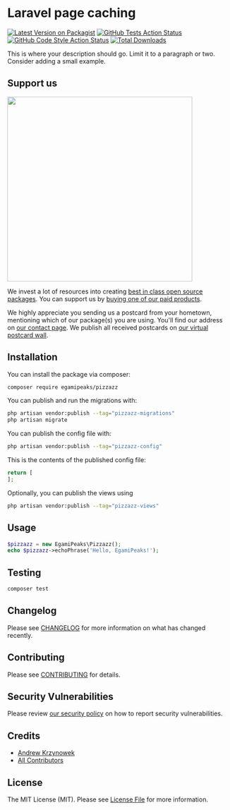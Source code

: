 # Laravel page caching

[![Latest Version on Packagist](https://img.shields.io/packagist/v/egamipeaks/pizzazz.svg?style=flat-square)](https://packagist.org/packages/egamipeaks/pizzazz)
[![GitHub Tests Action Status](https://img.shields.io/github/actions/workflow/status/egamipeaks/pizzazz/run-tests.yml?branch=main&label=tests&style=flat-square)](https://github.com/egamipeaks/pizzazz/actions?query=workflow%3Arun-tests+branch%3Amain)
[![GitHub Code Style Action Status](https://img.shields.io/github/actions/workflow/status/egamipeaks/pizzazz/fix-php-code-style-issues.yml?branch=main&label=code%20style&style=flat-square)](https://github.com/egamipeaks/pizzazz/actions?query=workflow%3A"Fix+PHP+code+style+issues"+branch%3Amain)
[![Total Downloads](https://img.shields.io/packagist/dt/egamipeaks/pizzazz.svg?style=flat-square)](https://packagist.org/packages/egamipeaks/pizzazz)

This is where your description should go. Limit it to a paragraph or two. Consider adding a small example.

## Support us

[<img src="https://github-ads.s3.eu-central-1.amazonaws.com/pizzazz.jpg?t=1" width="419px" />](https://spatie.be/github-ad-click/pizzazz)

We invest a lot of resources into creating [best in class open source packages](https://spatie.be/open-source). You can support us by [buying one of our paid products](https://spatie.be/open-source/support-us).

We highly appreciate you sending us a postcard from your hometown, mentioning which of our package(s) you are using. You'll find our address on [our contact page](https://spatie.be/about-us). We publish all received postcards on [our virtual postcard wall](https://spatie.be/open-source/postcards).

## Installation

You can install the package via composer:

```bash
composer require egamipeaks/pizzazz
```

You can publish and run the migrations with:

```bash
php artisan vendor:publish --tag="pizzazz-migrations"
php artisan migrate
```

You can publish the config file with:

```bash
php artisan vendor:publish --tag="pizzazz-config"
```

This is the contents of the published config file:

```php
return [
];
```

Optionally, you can publish the views using

```bash
php artisan vendor:publish --tag="pizzazz-views"
```

## Usage

```php
$pizzazz = new EgamiPeaks\Pizzazz();
echo $pizzazz->echoPhrase('Hello, EgamiPeaks!');
```

## Testing

```bash
composer test
```

## Changelog

Please see [CHANGELOG](CHANGELOG.md) for more information on what has changed recently.

## Contributing

Please see [CONTRIBUTING](CONTRIBUTING.md) for details.

## Security Vulnerabilities

Please review [our security policy](../../security/policy) on how to report security vulnerabilities.

## Credits

- [Andrew Krzynowek](https://github.com/egamipeaks)
- [All Contributors](../../contributors)

## License

The MIT License (MIT). Please see [License File](LICENSE.md) for more information.

